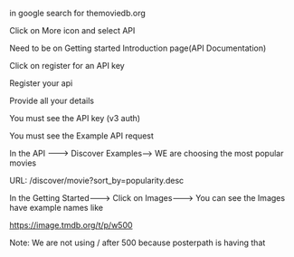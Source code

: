 in google search for themoviedb.org

Click on More icon and select API

Need to be on Getting started Introduction page(API Documentation)

Click on register for an API key

Register your api

Provide all your details

You must see the API key (v3 auth)

You must see the Example API request

In the API ---> Discover Examples--> WE are choosing the most popular movies

URL: /discover/movie?sort_by=popularity.desc

In the Getting Started---> Click on Images---> You can see the Images have example names like

https://image.tmdb.org/t/p/w500<PosterPath>

Note: We are not using / after 500 because posterpath is having that
